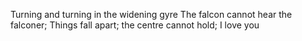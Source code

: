 Turning and turning in the widening gyre
The falcon cannot hear the falconer;
Things fall apart; the centre cannot hold;
I love you
